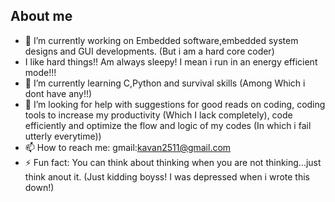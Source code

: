 ## About me 

- 🔭 I’m currently working on Embedded software,embedded system designs and GUI developments. (But i am a hard core coder)
- I like hard things!! Am always sleepy! I mean i run in an energy efficient mode!!!
- 🌱 I’m currently learning C,Python and survival skills (Among Which i dont have any!!)
- 🤔 I’m looking for help with suggestions for good reads on coding, coding tools to increase my productivity (Which I lack completely), code efficiently  and optimize the flow and logic of my codes (In which i fail utterly everytime))
- 📫 How to reach me: gmail:kavan2511@gmail.com
- ⚡ Fun fact: You can think about thinking when you are not thinking...just think anout it. (Just kidding boyss! I was depressed when i wrote this down!)
